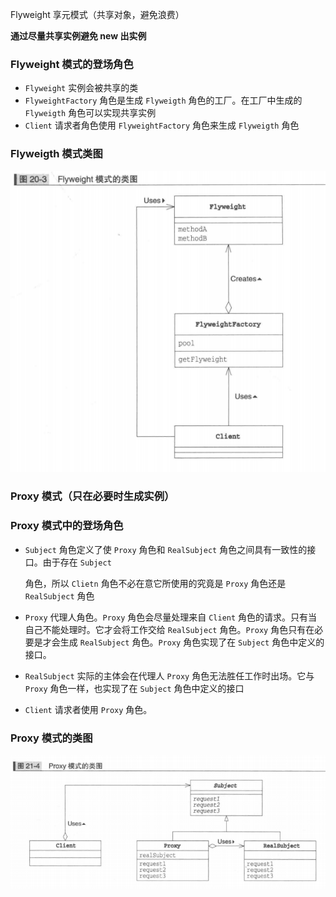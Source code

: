 Flyweight 享元模式（共享对象，避免浪费）

**通过尽量共享实例避免 new 出实例**

### Flyweight 模式的登场角色

* `Flyweight` 实例会被共享的类
* `FlyweightFactory` 角色是生成 `Flyweigth` 角色的工厂。在工厂中生成的 `Flyweigth` 角色可以实现共享实例
* `Client` 请求者角色使用 `FlyweightFactory` 角色来生成 `Flyweigth` 角色

### Flyweigth 模式类图

![](./ClassDiagram/Flyweigth模式类图.png)

### Proxy 模式（只在必要时生成实例）

### Proxy 模式中的登场角色

* `Subject` 角色定义了使 `Proxy` 角色和 `RealSubject` 角色之间具有一致性的接口。由于存在 `Subject`

  角色，所以 `Clietn` 角色不必在意它所使用的究竟是 `Proxy` 角色还是 `RealSubject` 角色

* `Proxy` 代理人角色。`Proxy` 角色会尽量处理来自 `Client` 角色的请求。只有当自己不能处理时。它才会将工作交给 `RealSubject` 角色。`Proxy` 角色只有在必要是才会生成 `RealSubject` 角色。`Proxy` 角色实现了在 `Subject` 角色中定义的接口。

* `RealSubject` 实际的主体会在代理人 `Proxy` 角色无法胜任工作时出场。它与 `Proxy` 角色一样，也实现了在 `Subject` 角色中定义的接口

* `Client` 请求者使用 `Proxy` 角色。

### Proxy 模式的类图

![](./ClassDiagram/Proxy模式类图.png)